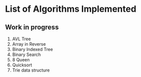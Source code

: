 # List of Algorithms Implemented
## Work in progress

1. AVL Tree
2. Array in Reverse
3. Binary Indexed Tree
4. Binary Search
5. 8 Queen
6. Quicksort
7. Trie data structure

